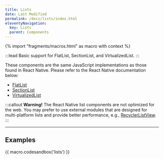 ```yaml
---
title: Lists
date: Last Modified
permalink: /docs/lists/index.html
eleventyNavigation:
  key: Lists
  parent: Components
---
```


{% import "fragments/macros.html" as macro with context %}

:::lead
Basic support for FlatList, SectionList, and VirtualizedList.
:::

These components are the same JavaScript implementations as those found in React Native. Please refer to the React Native documentation below:

* [FlatList](https://reactnative.dev/docs/flatlist)
* [SectionList](https://reactnative.dev/docs/sectionlist)
* [VirtualizedList](https://reactnative.dev/docs/virtualizedlist)

:::callout
**Warning!** The React Native list components are not optimized for the web. You may prefer to use external modules that are designed for multi-platform lists and provide better performance, e.g., [RecyclerListView](https://github.com/Flipkart/recyclerlistview).
:::

---

## Examples

{{ macro.codesandbox('lists') }}
